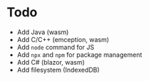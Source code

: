 # Todo
* Add Java (wasm)
* Add C/C++ (emception, wasm)
* Add `node` command for JS
* Add `npx` and `npm` for package management
* Add C# (blazor, wasm)
* Add filesystem (IndexedDB)
